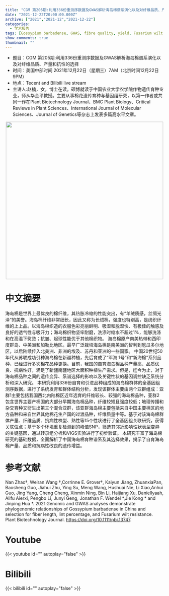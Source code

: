 ```yaml
---
title: "CGM 第205期:利用336份重测序数据及GWAS解析海岛棉谱系演化以及对纤维品质、产量和抗性的选择"
date: "2021-12-22T20:00:00.000Z"
archive: ["2021","2021-12","2021-12-22"]
categories:
  - 学术报告
tags: [Gossypium barbadense, GWAS, fibre quality, yield, Fusarium wilt disease resistance]
show_comments: true
thumbnail: ""
---
```


- 题目：CGM 第205期:利用336份重测序数据及GWAS解析海岛棉谱系演化以及对纤维品质、产量和抗性的选择
- 时间：美国中部时间 2021年12月22日（星期三）7AM（北京时间12月22日9PM）
- 地点：Tecent and Bilibili live stream
- 主讲人:赵楠，女，博士在读。硕博就读于中国农业大学农学院作物遗传育种专业，师从华金平教授。主要从事棉花遗传育种与基因组研究，以第一作者或共同一作在Plant Biotechnology Journal、BMC Plant Biology、Critical Reviews in Plant Sciences、International Journal of Molecular Sciences、Journal of Genetics等杂志上发表多篇高水平文章。

<div align="center">
<img src="https://s2.loli.net/2021/12/26/lKPgBOVWXrom4HE.png" height=500>
</div>

# 中文摘要
海岛棉是世界上最优良的棉纤维，其热胀冷缩的性能突出，有“羊绒质感，丝绸光泽”的美誉。海岛棉纤维非常细长，因此又称为长绒棉，强度也特别高，是纺织纤维的上上品。以海岛棉织造的衣服色彩亮丽鲜明、吸湿和脱湿快、有极佳的触感及良好的透气性与吸汗力；海岛棉织物坚牢耐磨，洗涤时缩水不超过1%，能够洗涤和在高温下熨烫；抗皱、起球性能优于其他棉织物。
海岛棉原产南美热带和西印度群岛、中美洲和加勒比地区。最早广泛栽培海岛棉是南美洲的智利到厄瓜多尔地区，以后陆续传入北美洲、非洲的埃及、苏丹和亚洲的一些国家。
中国20世纪50年代从苏联成功引种海岛棉在新疆种植，先后育成了“军海 1号”和“新海棉”系列品种，已经进行多次棉花品种更换。目前，我国的自育海岛棉品种产量高、品质优良、抗病性好，满足了新疆南疆地区大面积种植生产需求。但是，迄今为止，对于海岛棉品种之间的遗传变异、系谱选择的影响以及关键性状的基因调控缺乏系统分析和深入研究。
本研究利用336份自育和引进品种组成的海岛棉群体的全基因组测序数据，进行了系统发育和群体结构分析，发现该群体主要由两个亚群组成：亚群1主要包括我国西北内陆棉区近年选育的纤维较长、较强的海岛棉品种，亚群2包含世界主要产棉国的大部分早期海岛棉品种，纤维较短且强度较低；地理传播和杂交育种又衍生出第三个混合亚群，该亚群海岛棉主要包括来自中国主要棉区的地方品种和来自世界其他棉花生产国的过渡品种，纤维质量中等。基于对该海岛棉群体产量、纤维品质、抗病性株型、熟性等15个性状进行了全基因组关联研究，获得关联位点；基于多个环境重复检测到的峰值SNP，筛选其邻近影响性状表型变异的关键基因，通过转录组分析和VIGS实验进行了初步验证。
本研究丰富了海岛棉研究的基础数据，全面解析了中国海岛棉育种谱系及其选择效果，揭示了自育海岛棉产量、品质和抗病性改良的遗传增益。

# 参考文献
Nan Zhao†, Weiran Wang †,Corrinne E. Grover†, Kaiyun Jiang, ZhuanxiaPan, Baosheng Guo, Jiahui Zhu, Ying Su, Meng Wang, Hushuai Nie, Li Xiao,Anhui Guo, Jing Yang, Cheng Cheng, Xinmin Ning, Bin Li, Haijiang Xu, DanielIyaah, Alifu Aierxi, Pengbo Li, Junyi Geng, Jonathan F. Wendel *,Jie Kong * and Jinping Hua *. 2021.Genomic and GWAS analyses demonstrate phylogenomic relationships of Gossypium barbadense in China and selection for fiber length, lint percentage, and Fusarium wilt resistance. Plant Biotechnology Journal. https://doi.org/10.1111/pbi.13747.

# Youtube

{{< youtube id="" autoplay="false" >}}

# Bilibili

{{< bilibili id="" autoplay="false" >}}

